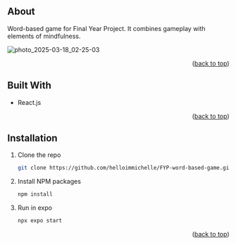 ## About
Word-based game for Final Year Project. It combines gameplay with elements of mindfulness.

![photo_2025-03-18_02-25-03](https://github.com/user-attachments/assets/3d2b867c-7e5d-4628-b0e3-c8dfc7e857eb) 

<p align="right">(<a href="#readme-top">back to top</a>)</p>

## Built With
* React.js

<p align="right">(<a href="#readme-top">back to top</a>)</p>

## Installation
1. Clone the repo
   ```sh
   git clone https://github.com/helloimmichelle/FYP-word-based-game.git
   ```
2. Install NPM packages
   ```sh
   npm install
   ```
3. Run in expo
   ```sh
   npx expo start
   ```
   <p align="right">(<a href="#readme-top">back to top</a>)</p>
